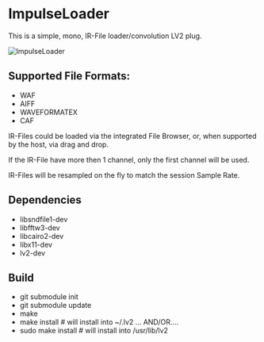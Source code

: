 # ImpulseLoader

This is a simple, mono, IR-File loader/convolution LV2 plug. 

![ImpulseLoader](https://raw.githubusercontent.com/brummer10/ImpulseLoader.lv2/master/ImpulseLoader.png)

## Supported File Formats:

- WAF
- AIFF
- WAVEFORMATEX
- CAF

IR-Files could be loaded via the integrated File Browser, or, when supported by the host, via drag and drop.

If the IR-File have more then 1 channel, only the first channel will be used.

IR-Files will be resampled on the fly to match the session Sample Rate.

## Dependencies

- libsndfile1-dev
- libfftw3-dev
- libcairo2-dev
- libx11-dev
- lv2-dev

## Build

- git submodule init
- git submodule update
- make
- make install # will install into ~/.lv2 ... AND/OR....
- sudo make install # will install into /usr/lib/lv2

